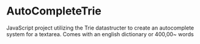 # AutoCompleteTrie
JavaScript project utilizing the Trie datastructer to create an autocomplete system for a textarea. Comes with an english dictionary or 400,00~ words
